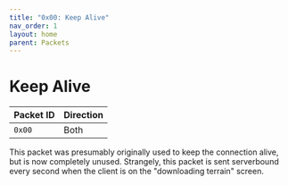```yaml
---
title: "0x00: Keep Alive"
nav_order: 1
layout: home
parent: Packets
---
```


# Keep Alive

| Packet ID | Direction |
| --------- | --------- |
| `0x00`    | Both      |

This packet was presumably originally used to keep the connection alive, but is now completely unused. Strangely, this packet is sent serverbound every second when the client is on the "downloading terrain" screen.